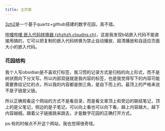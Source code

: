 ```yaml
---
title: 主页面
---
```


[3zh2](http://a.zhzhzh.cloudns.ch/)是一个基于quartz+github搭建的数字花园，真不错。

[哔哩哔哩 嵌入代码转换器 (zhzhzh.cloudns.ch)](https://a.zhzhzh.cloudns.ch/b%E7%AB%99%E5%B5%8C%E5%85%A5%E4%BB%A3%E7%A0%81%E8%BD%AC%E6%8D%A2%E5%99%A8.html)，这是我发现b站嵌入代码不能直接用搞的，它可以把复制的嵌入代码转换为禁止自动播放、超清播放和自适应页面大小的嵌入代码。

### 花园结构
我个人写obsidian是不喜欢打标签，我习惯的记录方式是归档的向上形式，而不是树状图向下分叉写。所以内部双链就是我内容的标签，也是我觉得写下的内容可能需要靠挂记忆的点，所以我的内容都是倒三角，是自下而上的。最顶上的严格来说不是子链是父链。

所以正确观看这个网站的方式不是看目录，而是看文章顶上和旁边的联结笔记，顶上的是父笔记，侧边的是子笔记，可以向上看也可以向下看，越上内容越大，越下内容越细。跟着父子链接跳来跳去，才是数字花园的正确打开方式。

ps:有的时候点不开这个网站，我也觉得很奇怪。